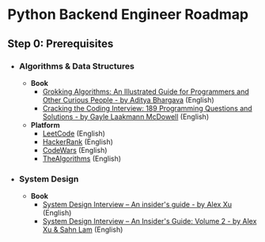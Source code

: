 # Python Backend Engineer Roadmap

## Step 0: Prerequisites
- ### Algorithms & Data Structures
  - **Book**
    - [Grokking Algorithms: An Illustrated Guide for Programmers and Other Curious People - by Aditya Bhargava](https://www.amazon.com/Grokking-Algorithms-illustrated-programmers-curious/dp/1617292230) (English)
    - [Cracking the Coding Interview: 189 Programming Questions and Solutions - by Gayle Laakmann McDowell](https://www.amazon.com/Cracking-Coding-Interview-Programming-Questions/dp/0984782850) (English)
  - **Platform**
    - [LeetCode](https://leetcode.com/) (English)
    - [HackerRank](https://www.hackerrank.com/) (English)
    - [CodeWars](https://www.codewars.com/) (English)
    - [TheAlgorithms](https://the-algorithms.com/) (English)
- ### System Design
  - **Book**
    - [System Design Interview – An insider's guide - by Alex Xu](https://www.amazon.com/System-Design-Interview-insiders-Second/dp/B08CMF2CQF) (English)
    - [System Design Interview – An Insider's Guide: Volume 2 - by Alex Xu & Sahn Lam](https://www.amazon.com/System-Design-Interview-Insiders-Guide/dp/1736049119) (English)